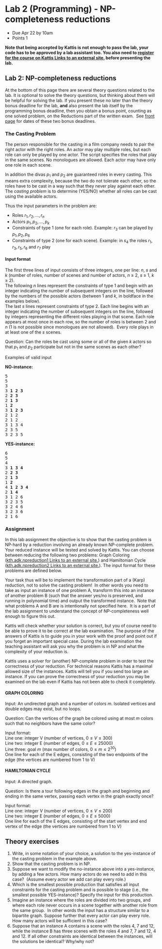# Lab 2 (Programming) - NP-completeness reductions

- Due Apr 22 by 10am
- Points 1

**Note that being accepted by Kattis is not enough to pass the lab, your code has to be approved by a lab assistant too. You also need to [register for the course on Kattis Links to an external site.](https://kth.kattis.com/courses/DD2352/algokomp24) before presenting the lab.**

## Lab 2: NP-completeness reductions

At the bottom of this page there are several theory questions related to the lab. It is optional to solve the theory questions, but thinking about them will be helpful for solving the lab. If you present these no later than the theory bonus deadline for the lab, **and** also present the lab itself by the programming bonus deadline, then you obtain a bonus point, counting as one solved problem, on the Reductions part of the written exam.  See [front page](https://canvas.kth.se/courses/37557/ "DD2352 Algorithms and Complexity, Spring 2022") for dates of these two bonus deadlines.

### The Casting Problem

The person responsible for the casting in a film company needs to pair the right actor with the right roles. An actor may play multiple roles, but each role can only be played by one actor. The script specifies the roles that play in the same scenes. No monologues are allowed. Each actor may have only one role in each scene.

In addition the divas $p_1$ and $p_2$ are guaranteed roles in every casting. This means extra complexity, because the two do not tolerate each other, so the roles have to be cast in a way such that they never play against each other. The _casting problem_ is to determine (YES/NO) whether all roles can be cast using the available actors.

Thus the input parameters in the problem are:

- Roles $r_1, r_2,... , r_n$
- Actors $p_1, p_2,... ,p_k$
- Constraints of type 1 (one for each role). Example: $r_3$ can be played by $p_1, p_2, p_6$
- Constraints of type 2 (one for each scene). Example: in $s_4$ the roles $r_1, r_3, r_5, r_6$ and $r_7$ play

#### Input format

The first three lines of input consists of three integers, one per line: $n$, $s$ and $k$ (number of roles, number of scenes and number of actors, $n$ ≥ 2, $s$ ≥ 1, $k$ ≥ 2).  
The following $n$ lines represent the constraints of type 1 and begin with an integer indicating the number of subsequent integers on the line, followed by the numbers of the possible actors (between 1 and $k$, in boldface in the examples below).  
The last $s$ lines represent constraints of type 2. Each line begins with an integer indicating the number of subsequent integers on the line, followed by integers representing the different roles playing in that scene. Each role appears at most once in each row, so the number of roles is between 2 and $n$ (1 is not possible since monologues are not allowed).  Every role plays in at least one of the $s$ scenes.

Question: Can the roles be cast using some or all of the given $k$ actors so that $p_1$ and $p_2$ participate but not in the same scenes as each other?

Examples of valid input

**NO-instance:**

<pre>
5
5
3
3 <b>1 2 3</b>
2 <b>2 3</b>
2 <b>1 3</b>
1 <b>2</b>
3 <b>1 2 3</b>
2 1 2
2 1 2
3 1 3 4
2 3 5
3 2 3 5
</pre>

**YES-instance:**

<pre>
6
5
4
3 <b>1 3 4</b>
2 <b>2 3</b>
2 <b>1 3</b>
1 <b>2</b>
4 <b>1 2 3 4</b>
2 <b>1 4</b>
3 1 2 6
3 2 3 5
3 2 4 6
3 2 3 6
2 1 6
</pre>

### Assignment

In this lab assignment the objective is to show that the casting problem is NP-hard by a reduction involving an already known NP-complete problem. Your reduced instance will be tested and solved by Kattis. You can choose between reducing the following two problems: Graph Coloring ([kth.adk.npreduction1 Links to an external site.](https://kth.kattis.com/courses/DD2352/algokomp24/assignments/hnrhei/problems/kth.adk.npreduction1)) and Hamiltonian Cycle ([kth.adk.npreduction2 Links to an external site.](https://kth.kattis.com/courses/DD2352/algokomp24/assignments/hnrhei/problems/kth.adk.npreduction2)). The input format for these problems are defined below.

Your task thus will be to implement the transformation part of a (Karp) reduction, not to solve the casting problem!  In other words you need to take as input an instance of one problem A, transform this into an instance of another problem B (such that the answer yes/no is preserved, and running in polynomial time) and output the transformed instance.  Note that what problems A and B are is intentionally not specified here.  It is a part of the lab assignment to understand the concept of NP-completeness well enough to figure this out.

Kattis will check whether your solution is correct, but you of course need to be able to prove it to be correct at the lab examination. The purpose of the answers of Kattis is to guide you in your work with the proof and point out if you forget an important special case. During the lab examination the teaching assistant will ask you why the problem is in NP and what the complexity of your reduction is.

Kattis uses a solver for (another) NP-complete problem in order to test the correctness of your reduction. For technical reasons Kattis has a maximal allowed size of the instances. Kattis will tell you if you send too large an instance. If you can prove the correctness of your reduction you may be examined on the lab even if Kattis has not been able to check it completely.

#### GRAPH COLORING

Input: An undirected graph and a number of colors _m_. Isolated vertices and double edges may exist, but no loops.

Question: Can the vertices of the graph be colored using at most _m_ colors such that no neighbors have the same color?

Input format:  
Line one: integer V (number of vertices, $0\leq V \leq 300$)   
Line two: integer E (number of edges, $0\leq E\leq 25000$)  
Line three: goal _m_ (max number of colors, $0\leq m \leq 2^{30}$)  
One line for each of the E edges, consisting of the two endpoints of the edge (the vertices are numbered from 1 to V)

#### HAMILTONIAN CYCLE

Input: A directed graph.

Question: Is there a tour following edges in the graph and beginning and ending in the same vertex, passing each vertex in the graph exactly once?

Input format:  
Line one: integer V (number of vertices, $0\leq V \leq 200$)  
Line two: integer E (number of edges, $0\leq E\leq 5000$)  
One line for each of the E edges, consisting of the start vertex and end vertex of the edge (the vertices are numbered from 1 to V)

## Theory exercises

1.  Write, in some notation of your choice, a solution to the yes-instance of the casting problem in the example above.
2.  Show that the casting problem is in NP.
3.  Suppose we want to modify the no-instance above into a yes-instance, by adding a few actors. How many actors do we need to add in this case?  (Assume every actor we add can play every role.)
4.  Which is the smallest possible production that satisfies all input constraints for the casting problem and is possible to stage (i.e., the smallest possible YES-instance)? Specify the input for this production.
5.  Imagine an instance where the roles are divided into two groups, and where each role never occurs in a scene together with another role from the same group.  In other words the input has a structure similar to a bipartite graph. Suppose further that every actor can play every role.  How many actors will be sufficient in this case?
6.  Suppose that an instance A contains a scene with the roles 4, 7 and 12, while the instance B has three scenes with the roles 4 and 7, 7 and 12, 4 and 12. If all other constraints are identical between the instances, will the solutions be identical? Why/why not?
